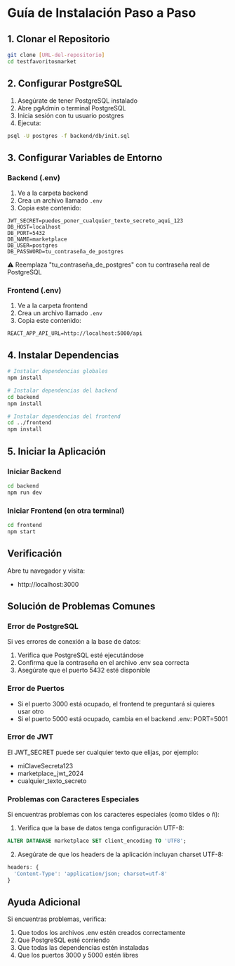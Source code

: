 # Guía de Instalación Paso a Paso

## 1. Clonar el Repositorio
```bash
git clone [URL-del-repositorio]
cd testfavoritosmarket
```

## 2. Configurar PostgreSQL
1. Asegúrate de tener PostgreSQL instalado
2. Abre pgAdmin o terminal PostgreSQL
3. Inicia sesión con tu usuario postgres
4. Ejecuta:
```bash
psql -U postgres -f backend/db/init.sql
```

## 3. Configurar Variables de Entorno

### Backend (.env)
1. Ve a la carpeta backend
2. Crea un archivo llamado `.env`
3. Copia este contenido:
```properties
JWT_SECRET=puedes_poner_cualquier_texto_secreto_aqui_123
DB_HOST=localhost
DB_PORT=5432
DB_NAME=marketplace
DB_USER=postgres
DB_PASSWORD=tu_contraseña_de_postgres
```
⚠️ Reemplaza "tu_contraseña_de_postgres" con tu contraseña real de PostgreSQL

### Frontend (.env)
1. Ve a la carpeta frontend
2. Crea un archivo llamado `.env`
3. Copia este contenido:
```properties
REACT_APP_API_URL=http://localhost:5000/api
```

## 4. Instalar Dependencias
```bash
# Instalar dependencias globales
npm install

# Instalar dependencias del backend
cd backend
npm install

# Instalar dependencias del frontend
cd ../frontend
npm install
```

## 5. Iniciar la Aplicación

### Iniciar Backend
```bash
cd backend
npm run dev
```

### Iniciar Frontend (en otra terminal)
```bash
cd frontend
npm start
```

## Verificación
Abre tu navegador y visita:
- http://localhost:3000

## Solución de Problemas Comunes

### Error de PostgreSQL
Si ves errores de conexión a la base de datos:
1. Verifica que PostgreSQL esté ejecutándose
2. Confirma que la contraseña en el archivo .env sea correcta
3. Asegúrate que el puerto 5432 esté disponible

### Error de Puertos
- Si el puerto 3000 está ocupado, el frontend te preguntará si quieres usar otro
- Si el puerto 5000 está ocupado, cambia en el backend .env: PORT=5001

### Error de JWT
El JWT_SECRET puede ser cualquier texto que elijas, por ejemplo:
- miClaveSecreta123
- marketplace_jwt_2024
- cualquier_texto_secreto

### Problemas con Caracteres Especiales
Si encuentras problemas con los caracteres especiales (como tildes o ñ):
1. Verifica que la base de datos tenga configuración UTF-8:
```sql
ALTER DATABASE marketplace SET client_encoding TO 'UTF8';
```
2. Asegúrate de que los headers de la aplicación incluyan charset UTF-8:
```javascript
headers: {
  'Content-Type': 'application/json; charset=utf-8'
}
```

## Ayuda Adicional
Si encuentras problemas, verifica:
1. Que todos los archivos .env estén creados correctamente
2. Que PostgreSQL esté corriendo
3. Que todas las dependencias estén instaladas
4. Que los puertos 3000 y 5000 estén libres
